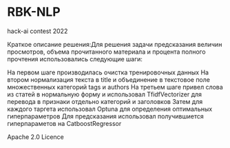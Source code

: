 # RBK-NLP
hack-ai contest 2022

Краткое описание решения:Для решения задачи предсказания величин просмотров, объема прочитанного материала и процента полного прочтения использовались следующие шаги:

На первом шаге производилась очистка тренировочных данных
На втором нормализация текста в titlе и объединение в текстовое поле множественных категорий tags и authors
На третьем шаге привел слова из статей в нормальную форму и использовал TfidfVectorizer для перевода в признаки отдельно категорий и заголовков
Затем для каждого таргета использовал Optuna для определения оптимальных гиперпараметров
Для предсказания использовал получившиется гиперпараметов на CatboostRegressor

Apache 2.0 Licence
